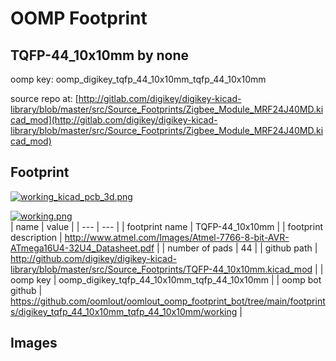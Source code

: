 # OOMP Footprint  
## TQFP-44_10x10mm  by none  
  
oomp key: oomp_digikey_tqfp_44_10x10mm_tqfp_44_10x10mm  
  
source repo at: [http://gitlab.com/digikey/digikey-kicad-library/blob/master/src/Source_Footprints/Zigbee_Module_MRF24J40MD.kicad_mod](http://gitlab.com/digikey/digikey-kicad-library/blob/master/src/Source_Footprints/Zigbee_Module_MRF24J40MD.kicad_mod)  
## Footprint  
  
[![working_kicad_pcb_3d.png](working_kicad_pcb_3d_600.png)](working_kicad_pcb_3d.png)  
  
[![working.png](working_600.png)](working.png)  
| name | value | 
| --- | --- | 
| footprint name | TQFP-44_10x10mm | 
| footprint description | http://www.atmel.com/Images/Atmel-7766-8-bit-AVR-ATmega16U4-32U4_Datasheet.pdf | 
| number of pads | 44 | 
| github path | http://github.com/digikey/digikey-kicad-library/blob/master/src/Source_Footprints/TQFP-44_10x10mm.kicad_mod | 
| oomp key | oomp_digikey_tqfp_44_10x10mm_tqfp_44_10x10mm | 
| oomp bot github | https://github.com/oomlout/oomlout_oomp_footprint_bot/tree/main/footprints/digikey_tqfp_44_10x10mm_tqfp_44_10x10mm/working | 
## Images  
